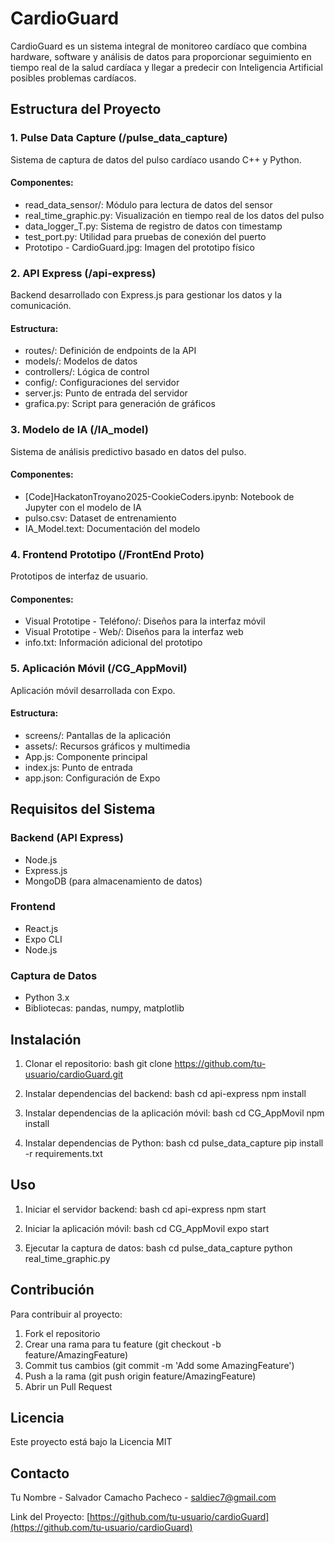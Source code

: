 # CardioGuard

CardioGuard es un sistema integral de monitoreo cardíaco que combina hardware, software y análisis de datos para proporcionar seguimiento en tiempo real de la salud cardíaca y llegar a predecir con Inteligencia Artificial posibles problemas cardíacos.

## Estructura del Proyecto

### 1. Pulse Data Capture (/pulse_data_capture)
Sistema de captura de datos del pulso cardíaco usando C++ y Python.

#### Componentes:
- read_data_sensor/: Módulo para lectura de datos del sensor
- real_time_graphic.py: Visualización en tiempo real de los datos del pulso
- data_logger_T.py: Sistema de registro de datos con timestamp
- test_port.py: Utilidad para pruebas de conexión del puerto
- Prototipo - CardioGuard.jpg: Imagen del prototipo físico

### 2. API Express (/api-express)
Backend desarrollado con Express.js para gestionar los datos y la comunicación.

#### Estructura:
- routes/: Definición de endpoints de la API
- models/: Modelos de datos
- controllers/: Lógica de control
- config/: Configuraciones del servidor
- server.js: Punto de entrada del servidor
- grafica.py: Script para generación de gráficos

### 3. Modelo de IA (/IA_model)
Sistema de análisis predictivo basado en datos del pulso.

#### Componentes:
- [Code]HackatonTroyano2025-CookieCoders.ipynb: Notebook de Jupyter con el modelo de IA
- pulso.csv: Dataset de entrenamiento
- IA_Model.text: Documentación del modelo

### 4. Frontend Prototipo (/FrontEnd Proto)
Prototipos de interfaz de usuario.

#### Componentes:
- Visual Prototipe - Teléfono/: Diseños para la interfaz móvil
- Visual Prototipe - Web/: Diseños para la interfaz web
- info.txt: Información adicional del prototipo

### 5. Aplicación Móvil (/CG_AppMovil)
Aplicación móvil desarrollada con Expo.

#### Estructura:
- screens/: Pantallas de la aplicación
- assets/: Recursos gráficos y multimedia
- App.js: Componente principal
- index.js: Punto de entrada
- app.json: Configuración de Expo

## Requisitos del Sistema

### Backend (API Express)
- Node.js
- Express.js
- MongoDB (para almacenamiento de datos)

### Frontend
- React.js
- Expo CLI
- Node.js

### Captura de Datos
- Python 3.x
- Bibliotecas: pandas, numpy, matplotlib

## Instalación

1. Clonar el repositorio:
bash
git clone https://github.com/tu-usuario/cardioGuard.git


2. Instalar dependencias del backend:
bash
cd api-express
npm install


3. Instalar dependencias de la aplicación móvil:
bash
cd CG_AppMovil
npm install


4. Instalar dependencias de Python:
bash
cd pulse_data_capture
pip install -r requirements.txt


## Uso

1. Iniciar el servidor backend:
bash
cd api-express
npm start


2. Iniciar la aplicación móvil:
bash
cd CG_AppMovil
expo start


3. Ejecutar la captura de datos:
bash
cd pulse_data_capture
python real_time_graphic.py


## Contribución

Para contribuir al proyecto:
1. Fork el repositorio
2. Crear una rama para tu feature (git checkout -b feature/AmazingFeature)
3. Commit tus cambios (git commit -m 'Add some AmazingFeature')
4. Push a la rama (git push origin feature/AmazingFeature)
5. Abrir un Pull Request

## Licencia

Este proyecto está bajo la Licencia MIT

## Contacto

Tu Nombre - Salvador Camacho Pacheco - saldiec7@gmail.com

Link del Proyecto: [https://github.com/tu-usuario/cardioGuard](https://github.com/tu-usuario/cardioGuard)
